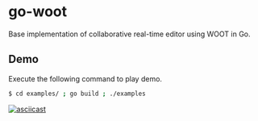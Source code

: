 # go-woot
Base implementation of collaborative real-time editor using WOOT in Go.

## Demo

Execute the following command to play demo.

```bash
$ cd examples/ ; go build ; ./examples
```

[![asciicast](https://asciinema.org/a/4H8lNF91p0MdqkfarUXoKCXMY.svg)](https://asciinema.org/a/4H8lNF91p0MdqkfarUXoKCXMY)
